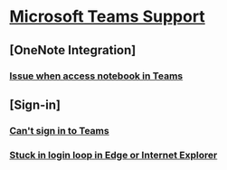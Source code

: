 # [Microsoft Teams Support](index.md)

## [OneNote Integration]

### [Issue when access notebook in Teams](./teams-onenote-integration/issue-when-access-notebook-in-teams.md)

## [Sign-in]

### [Can't sign in to Teams](./teams-sign-in/office-365-accounts-cannot-sign-in-to-teams.md)

### [Stuck in login loop in Edge or Internet Explorer](./teams-sign-in/sign-in-loop-when-joining-teams.md)